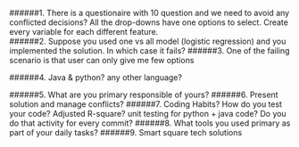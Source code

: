 ######1. There is a questionaire with 10 question and we need to avoid any conflicted decisions? All the drop-downs have one options to select.
    Create every variable for each different feature.  
######2. Suppose you used one vs all model (logistic regression) and you implemented the solution. In which case it fails? 
######3. One of the failing scenario is that user can only give me few options

######4. Java & python? any other language? 
  
######5. What are you primary responsible of yours?
######6. Present solution and manage conflicts?
######7. Coding Habits? How do you test your code? Adjusted R-square? unit testing for python + java code? Do you do that activity for every commit?
######8. What tools you used primary as part of your daily tasks?
######9. Smart square tech solutions 

 






